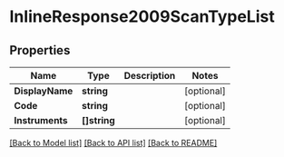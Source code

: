 # InlineResponse2009ScanTypeList

## Properties

Name | Type | Description | Notes
------------ | ------------- | ------------- | -------------
**DisplayName** | **string** |  | [optional] 
**Code** | **string** |  | [optional] 
**Instruments** | **[]string** |  | [optional] 

[[Back to Model list]](../README.md#documentation-for-models) [[Back to API list]](../README.md#documentation-for-api-endpoints) [[Back to README]](../README.md)


